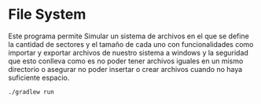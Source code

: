 # File System

Este programa permite Simular un sistema de archivos en el que se define la cantidad de sectores y el tamaño
de cada uno con funcionalidades como importar y exportar archivos de nuestro
sistema a windows y la seguridad que esto conlleva como es no poder tener archivos
iguales en un mismo directorio o asegurar no poder insertar o crear archivos cuando
no haya suficiente espacio.

`./gradlew run`
